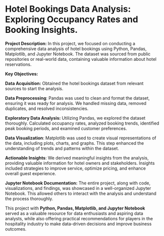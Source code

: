 # Hotel Bookings Data Analysis: Exploring Occupancy Rates and Booking Insights.

**Project Description:**
In this project, we focused on conducting a comprehensive data analysis of hotel bookings using Python, Pandas, Matplotlib, and Jupyter Notebook. 
The dataset was sourced from public repositories or real-world data, containing valuable information about hotel reservations.

**Key Objectives:**

**Data Acquisition:** Obtained the hotel bookings dataset from relevant sources to start the analysis.

**Data Preprocessing**: Pandas was used to clean and format the dataset, ensuring it was ready for analysis. 
We handled missing data, removed duplicates, and resolved inconsistencies.

**Exploratory Data Analysis:** Utilizing Pandas, we explored the dataset thoroughly. 
Calculated occupancy rates, analyzed booking trends, identified peak booking periods, and examined customer preferences.

**Data Visualization**: Matplotlib was used to create visual representations of the data, including plots, charts, and graphs. 
This step enhanced the understanding of trends and patterns within the dataset.

**Actionable Insights**: We derived meaningful insights from the analysis, providing valuable information for hotel owners and stakeholders. 
Insights included strategies to improve service, optimize pricing, and enhance overall guest experience.

**Jupyter Notebook Documentation:** The entire project, along with code, visualizations, and findings, was showcased in a well-organized Jupyter Notebook. 
This allowed others to interact with the analysis and understand the process thoroughly.

This project with **Python, Pandas, Matplotlib, and Jupyter Notebook** served as a valuable resource for data enthusiasts and aspiring data analysts, 
while also offering practical recommendations for players in the hospitality industry to make data-driven decisions and improve business outcomes.
